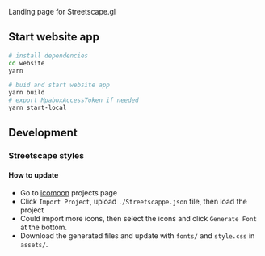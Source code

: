 Landing page for Streetscape.gl

## Start website app

```bash
# install dependencies
cd website
yarn

# buid and start website app
yarn build
# export MpaboxAccessToken if needed
yarn start-local
```

## Development

### Streetscape styles

#### How to update

- Go to [icomoon](https://icomoon.io/app/#/projects) projects page
- Click `Import Project`, upload `./Streetscappe.json` file, then load the project
- Could import more icons, then select the icons and click `Generate Font` at the bottom.
- Download the generated files and update with `fonts/` and `style.css` in `assets/`.
